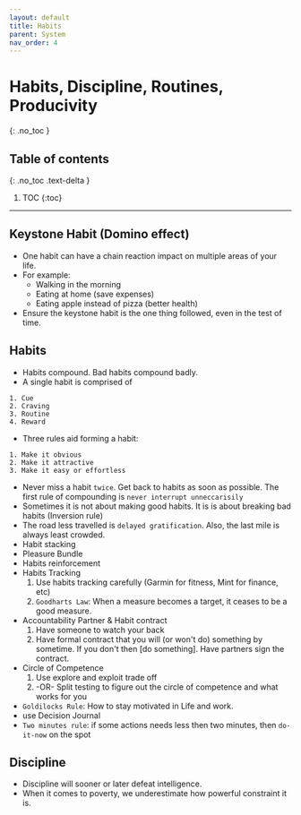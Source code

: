 ```yaml
---
layout: default
title: Habits
parent: System
nav_order: 4
---
```


# Habits, Discipline, Routines, Producivity
{: .no_toc }

## Table of contents
{: .no_toc .text-delta }

1. TOC
{:toc}

---

## Keystone Habit (Domino effect)
* One habit can have a chain reaction impact on multiple areas of your life. 
* For example: 
    * Walking in the morning
    * Eating at home (save expenses)
    * Eating apple instead of pizza (better health)
* Ensure the keystone habit is the one thing followed, even in the test of time. 

## Habits

* Habits compound. Bad habits compound badly.
* A single habit is comprised of 

```
1. Cue
2. Craving
3. Routine
4. Reward
```

* Three rules aid forming a habit:

```
1. Make it obvious
2. Make it attractive
3. Make it easy or effortless
```

* Never miss a habit `twice`. Get back to habits as soon as possible. The first rule of compounding is `never interrupt unneccarisily`
* Sometimes it is not about making good habits. It is is about breaking bad habits (Inversion rule)
* The road less travelled is `delayed gratification`. Also, the last mile is always least crowded.
* Habit stacking
* Pleasure Bundle
* Habits reinforcement
* Habits Tracking
    1. Use habits tracking carefully (Garmin for fitness, Mint for finance, etc)
    2. `Goodharts Law`: When a measure becomes a target, it ceases to be a good measure. 
* Accountability Partner & Habit contract
    1. Have someone to watch your back
    2. Have formal contract that you will (or won't do) something by sometime. If you don't then [do something]. Have partners sign the contract. 
* Circle of Competence
    1. Use explore and exploit trade off 
    2. -OR- Split testing to figure out the circle of competence and what works for you 
* `Goldilocks Rule`: How to stay motivated in Life and work.
* use Decision Journal
* `Two minutes rule`: if some actions needs less then two minutes, then `do-it-now` on the spot

## Discipline

* Discipline will sooner or later defeat intelligence.
* When it comes to poverty, we underestimate how powerful constraint it is.
